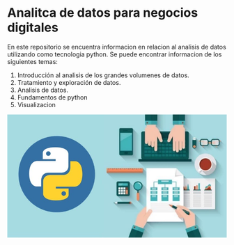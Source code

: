 # Analitca de datos para negocios digitales 
En este repositorio se encuentra informacion en relacion al analisis de datos utilizando como tecnologia python.
Se puede encontrar informacion de los siguientes temas:
1. Introducción al analisis de los grandes volumenes de datos.
1. Tratamiento y exploración de datos.
1. Analisis de datos.
1. Fundamentos de python
1. Visualizacion

![Analitica de datos](./Img/python%20y%20analitica%20de%20datos.jpg)
